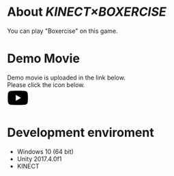 ﻿# About *KINECT×BOXERCISE*
You can play "Boxercise" on this game.  

# Demo Movie

Demo movie is uploaded in the link below.  
Please click the icon below.  
<a href="https://www.youtube.com/watch?v=4MKcqeE9vAE" ><img src="https://raw.githubusercontent.com/kagechan5/yubisuma/master/youtube.svg?sanitize=true" width="50" ></a>  


# Development enviroment
- Windows 10 (64 bit)
- Unity 2017.4.0f1
- KINECT